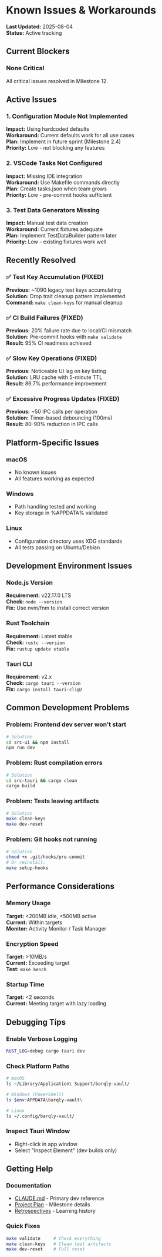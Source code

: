 # Known Issues & Workarounds

**Last Updated:** 2025-08-04  
**Status:** Active tracking

## Current Blockers

### None Critical
All critical issues resolved in Milestone 12.

## Active Issues

### 1. Configuration Module Not Implemented
**Impact:** Using hardcoded defaults  
**Workaround:** Current defaults work for all use cases  
**Plan:** Implement in future sprint (Milestone 2.4)  
**Priority:** Low - not blocking any features  

### 2. VSCode Tasks Not Configured
**Impact:** Missing IDE integration  
**Workaround:** Use Makefile commands directly  
**Plan:** Create tasks.json when team grows  
**Priority:** Low - pre-commit hooks sufficient  

### 3. Test Data Generators Missing
**Impact:** Manual test data creation  
**Workaround:** Current fixtures adequate  
**Plan:** Implement TestDataBuilder pattern later  
**Priority:** Low - existing fixtures work well  

## Recently Resolved

### ✅ Test Key Accumulation (FIXED)
**Previous:** ~1090 legacy test keys accumulating  
**Solution:** Drop trait cleanup pattern implemented  
**Command:** `make clean-keys` for manual cleanup  

### ✅ CI Build Failures (FIXED)
**Previous:** 20% failure rate due to local/CI mismatch  
**Solution:** Pre-commit hooks with `make validate`  
**Result:** 95% CI readiness achieved  

### ✅ Slow Key Operations (FIXED)
**Previous:** Noticeable UI lag on key listing  
**Solution:** LRU cache with 5-minute TTL  
**Result:** 86.7% performance improvement  

### ✅ Excessive Progress Updates (FIXED)
**Previous:** ~50 IPC calls per operation  
**Solution:** Timer-based debouncing (100ms)  
**Result:** 80-90% reduction in IPC calls  

## Platform-Specific Issues

### macOS
- No known issues
- All features working as expected

### Windows
- Path handling tested and working
- Key storage in %APPDATA% validated

### Linux
- Configuration directory uses XDG standards
- All tests passing on Ubuntu/Debian

## Development Environment Issues

### Node.js Version
**Requirement:** v22.17.0 LTS  
**Check:** `node --version`  
**Fix:** Use nvm/fnm to install correct version  

### Rust Toolchain
**Requirement:** Latest stable  
**Check:** `rustc --version`  
**Fix:** `rustup update stable`  

### Tauri CLI
**Requirement:** v2.x  
**Check:** `cargo tauri --version`  
**Fix:** `cargo install tauri-cli@2`  

## Common Development Problems

### Problem: Frontend dev server won't start
```bash
# Solution
cd src-ui && npm install
npm run dev
```

### Problem: Rust compilation errors
```bash
# Solution
cd src-tauri && cargo clean
cargo build
```

### Problem: Tests leaving artifacts
```bash
# Solution
make clean-keys
make dev-reset
```

### Problem: Git hooks not running
```bash
# Solution
chmod +x .git/hooks/pre-commit
# Or reinstall:
make setup-hooks
```

## Performance Considerations

### Memory Usage
**Target:** <200MB idle, <500MB active  
**Current:** Within targets  
**Monitor:** Activity Monitor / Task Manager  

### Encryption Speed
**Target:** >10MB/s  
**Current:** Exceeding target  
**Test:** `make bench`  

### Startup Time
**Target:** <2 seconds  
**Current:** Meeting target with lazy loading  

## Debugging Tips

### Enable Verbose Logging
```bash
RUST_LOG=debug cargo tauri dev
```

### Check Platform Paths
```bash
# macOS
ls ~/Library/Application\ Support/barqly-vault/

# Windows (PowerShell)
ls $env:APPDATA\barqly-vault\

# Linux
ls ~/.config/barqly-vault/
```

### Inspect Tauri Window
- Right-click in app window
- Select "Inspect Element" (dev builds only)

## Getting Help

### Documentation
- [CLAUDE.md](/CLAUDE.md) - Primary dev reference
- [Project Plan](../project-plan.md) - Milestone details
- [Retrospectives](../retrospectives/) - Learning history

### Quick Fixes
```bash
make validate     # Check everything
make clean-keys   # Clean test artifacts
make dev-reset    # Full reset
```